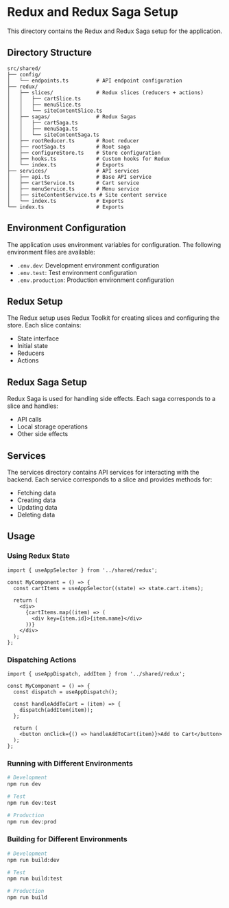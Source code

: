 # Redux and Redux Saga Setup

This directory contains the Redux and Redux Saga setup for the application.

## Directory Structure

```
src/shared/
├── config/
│   └── endpoints.ts         # API endpoint configuration
├── redux/
│   ├── slices/              # Redux slices (reducers + actions)
│   │   ├── cartSlice.ts
│   │   ├── menuSlice.ts
│   │   └── siteContentSlice.ts
│   ├── sagas/               # Redux Sagas
│   │   ├── cartSaga.ts
│   │   ├── menuSaga.ts
│   │   └── siteContentSaga.ts
│   ├── rootReducer.ts       # Root reducer
│   ├── rootSaga.ts          # Root saga
│   ├── configureStore.ts    # Store configuration
│   ├── hooks.ts             # Custom hooks for Redux
│   └── index.ts             # Exports
├── services/                # API services
│   ├── api.ts               # Base API service
│   ├── cartService.ts       # Cart service
│   ├── menuService.ts       # Menu service
│   ├── siteContentService.ts # Site content service
│   └── index.ts             # Exports
└── index.ts                 # Exports
```

## Environment Configuration

The application uses environment variables for configuration. The following environment files are available:

- `.env.dev`: Development environment configuration
- `.env.test`: Test environment configuration
- `.env.production`: Production environment configuration

## Redux Setup

The Redux setup uses Redux Toolkit for creating slices and configuring the store. Each slice contains:

- State interface
- Initial state
- Reducers
- Actions

## Redux Saga Setup

Redux Saga is used for handling side effects. Each saga corresponds to a slice and handles:

- API calls
- Local storage operations
- Other side effects

## Services

The services directory contains API services for interacting with the backend. Each service corresponds to a slice and provides methods for:

- Fetching data
- Creating data
- Updating data
- Deleting data

## Usage

### Using Redux State

```tsx
import { useAppSelector } from '../shared/redux';

const MyComponent = () => {
  const cartItems = useAppSelector((state) => state.cart.items);
  
  return (
    <div>
      {cartItems.map((item) => (
        <div key={item.id}>{item.name}</div>
      ))}
    </div>
  );
};
```

### Dispatching Actions

```tsx
import { useAppDispatch, addItem } from '../shared/redux';

const MyComponent = () => {
  const dispatch = useAppDispatch();
  
  const handleAddToCart = (item) => {
    dispatch(addItem(item));
  };
  
  return (
    <button onClick={() => handleAddToCart(item)}>Add to Cart</button>
  );
};
```

### Running with Different Environments

```bash
# Development
npm run dev

# Test
npm run dev:test

# Production
npm run dev:prod
```

### Building for Different Environments

```bash
# Development
npm run build:dev

# Test
npm run build:test

# Production
npm run build
```
